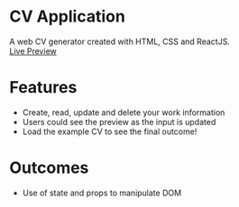 # CV Application
A web CV generator created with HTML, CSS and ReactJS. <br>
[Live Preview](https://main--snazzy-starship-204304.netlify.app/)
# Features
- Create, read, update and delete your work information
- Users could see the preview as the input is updated
- Load the example CV to see the final outcome!
# Outcomes
- Use of state and props to manipulate DOM
